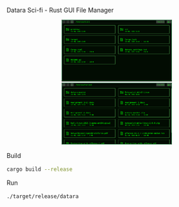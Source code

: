 Datara Sci-fi - Rust GUI File Manager

<p align="center">
  <img src="previews/preview1.png" width="50%" />
  <img src="previews/preview2.png" width="50%" />
</p>


Build

```bash
cargo build --release
```

Run

```bash
./target/release/datara
```



